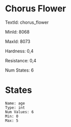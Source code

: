 # Chorus Flower

TextId: chorus_flower

MinId: 8068

MaxId: 8073

Hardness: 0,4

Resistance: 0,4


Num States: 6

# States
```
Name: age
Type: int
Num Values: 6
Min: 0
Max: 5
```
